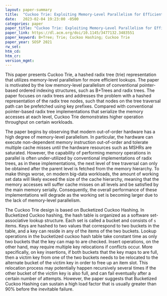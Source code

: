 ```yaml
---
layout: paper-summary
title:  "Cuckoo Trie: Exploiting Memory-Level Parallelism for Efficient DRAM Indexing"
date:   2023-02-04 19:23:00 -0500
categories: paper
paper_title: "Cuckoo Trie: Exploiting Memory-Level Parallelism for Efficient DRAM Indexing"
paper_link: https://dl.acm.org/doi/10.1145/3477132.3483551
paper_keyword: B+Tree; Trie; Cuckoo Hashing; Cuckoo Trie
paper_year: SOSP 2021
rw_set:
htm_cd:
htm_cr:
version_mgmt:
---
```


This paper presents Cuckoo Trie, a hashed radix tree (trie) representation that utilizes memory-level parallelism 
for more efficient lookups. The paper is motivated by the low memory-level parallelism of conventional pointer-based 
ordered indexing structures, such as B+Trees and radix trees. The paper focuses on radix trees and addresses 
the problem with a hashed representation of the radix tree nodes, such that nodes on the tree traversal path can be 
prefetched using key prefixes. Compared with conventional pointer-based radix tree implementations that serialize 
the memory accesses at each level, Cuckoo Trie demonstrates higher operation throughput on certain workloads.

The paper begins by observing that modern out-of-order hardware has a high degree of memory-level parallelism. In
particular, the hardware can execute non-dependent memory instruction out-of-order and tolerate multiple cache misses
until the hardware resources such as MSHRs are saturated. However, the capability of performing memory operations in 
parallel is often under-utilized by conventional implementations of radix trees, as in these
implementations, the next level of tree traversal can only be obtained after the parent level is fetched from the 
memory hierarchy. To make things worse, on modern big-data workloads, the amount of working set data will likely
exceed the size of the cache hierarchy, meaning that the memory accesses will suffer cache misses on all levels
and be satisfied by the main memory serially. Consequently, the overall performance of these implementations will 
degrade as the working set is becoming larger due to the lack of memory-level parallelism.

The Cuckoo Trie design is based on Bucketized Cuckoo Hashing. In Bucketized Cuckoo hashing, the hash table is organized
as a software set-associative lookup structure. Each set is called a bucket and consists of `s` items. Keys are
hashed to two values that correspond to two buckets in the table, and a key can reside in any of the items of the 
two buckets. Lookup operations in the bucketized cuckoo hash table take constant time as only two buckets that
the key can map to are checked. Insert operations, on the other hand, may require multiple key relocations if 
conflicts occur. More specifically, on key insertions, if both buckets that the key maps to are full, then a 
victim key from one of the two buckets needs to be relocated to the alternate bucket of the victim key in order
to free up an item slot. This relocation process may potentially happen recursively several times if the other
bucket of the victim key is also full, and can fail eventually after a certain number of attempts. However,
the paper suggests that Bucketized Cuckoo Hashing can sustain a high load factor that is usually greater 
than 90% before the inevitable failure. 
